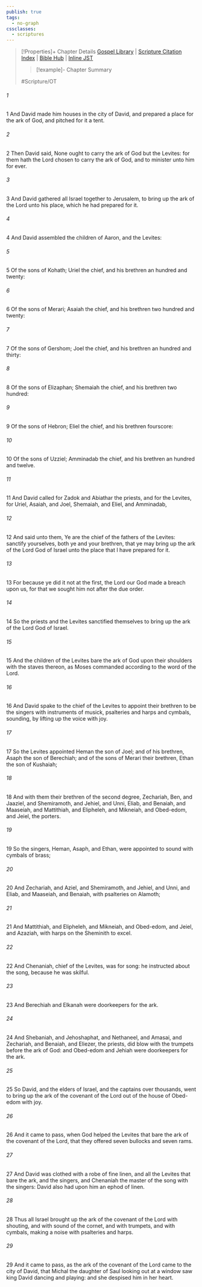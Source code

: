 ```yaml
---
publish: true
tags:
  - no-graph
cssclasses:
  - scriptures
---
```

>[!Properties]+ Chapter Details
>[Gospel Library](https://churchofjesuschrist.org/study/scriptures/ot/1-chr/15?lang=eng)    |    [Scripture Citation Index](https://scriptures.byu.edu/#0710f::c0710f)    |    [Bible Hub](https://biblehub.com/1_chronicles/15.htm)    |    [Inline JST](https://scripturetoolbox.com/html/ic/1Chronicles/15.html)
>>[!example]- Chapter Summary
>> 
> 
>
>#Scripture/OT
###### 1
1 And David made him houses in the city of David, and prepared a place for the ark of God, and pitched for it a tent.
###### 2
2 Then David said, None ought to carry the ark of God but the Levites: for them hath the Lord chosen to carry the ark of God, and to minister unto him for ever.
###### 3
3 And David gathered all Israel together to Jerusalem, to bring up the ark of the Lord unto his place, which he had prepared for it.
###### 4
4 And David assembled the children of Aaron, and the Levites:
###### 5
5 Of the sons of Kohath; Uriel the chief, and his brethren an hundred and twenty:
###### 6
6 Of the sons of Merari; Asaiah the chief, and his brethren two hundred and twenty:
###### 7
7 Of the sons of Gershom; Joel the chief, and his brethren an hundred and thirty:
###### 8
8 Of the sons of Elizaphan; Shemaiah the chief, and his brethren two hundred:
###### 9
9 Of the sons of Hebron; Eliel the chief, and his brethren fourscore:
###### 10
10 Of the sons of Uzziel; Amminadab the chief, and his brethren an hundred and twelve.
###### 11
11 And David called for Zadok and Abiathar the priests, and for the Levites, for Uriel, Asaiah, and Joel, Shemaiah, and Eliel, and Amminadab,
###### 12
12 And said unto them, Ye are the chief of the fathers of the Levites: sanctify yourselves, both ye and your brethren, that ye may bring up the ark of the Lord God of Israel unto the place that I have prepared for it.
###### 13
13 For because ye did it not at the first, the Lord our God made a breach upon us, for that we sought him not after the due order.
###### 14
14 So the priests and the Levites sanctified themselves to bring up the ark of the Lord God of Israel.
###### 15
15 And the children of the Levites bare the ark of God upon their shoulders with the staves thereon, as Moses commanded according to the word of the Lord.
###### 16
16 And David spake to the chief of the Levites to appoint their brethren to be the singers with instruments of musick, psalteries and harps and cymbals, sounding, by lifting up the voice with joy.
###### 17
17 So the Levites appointed Heman the son of Joel; and of his brethren, Asaph the son of Berechiah; and of the sons of Merari their brethren, Ethan the son of Kushaiah;
###### 18
18 And with them their brethren of the second degree, Zechariah, Ben, and Jaaziel, and Shemiramoth, and Jehiel, and Unni, Eliab, and Benaiah, and Maaseiah, and Mattithiah, and Elipheleh, and Mikneiah, and Obed-edom, and Jeiel, the porters.
###### 19
19 So the singers, Heman, Asaph, and Ethan, were appointed to sound with cymbals of brass;
###### 20
20 And Zechariah, and Aziel, and Shemiramoth, and Jehiel, and Unni, and Eliab, and Maaseiah, and Benaiah, with psalteries on Alamoth;
###### 21
21 And Mattithiah, and Elipheleh, and Mikneiah, and Obed-edom, and Jeiel, and Azaziah, with harps on the Sheminith to excel.
###### 22
22 And Chenaniah, chief of the Levites, was for song: he instructed about the song, because he was skilful.
###### 23
23 And Berechiah and Elkanah were doorkeepers for the ark.
###### 24
24 And Shebaniah, and Jehoshaphat, and Nethaneel, and Amasai, and Zechariah, and Benaiah, and Eliezer, the priests, did blow with the trumpets before the ark of God: and Obed-edom and Jehiah were doorkeepers for the ark.
###### 25
25 So David, and the elders of Israel, and the captains over thousands, went to bring up the ark of the covenant of the Lord out of the house of Obed-edom with joy.
###### 26
26 And it came to pass, when God helped the Levites that bare the ark of the covenant of the Lord, that they offered seven bullocks and seven rams.
###### 27
27 And David was clothed with a robe of fine linen, and all the Levites that bare the ark, and the singers, and Chenaniah the master of the song with the singers: David also had upon him an ephod of linen.
###### 28
28 Thus all Israel brought up the ark of the covenant of the Lord with shouting, and with sound of the cornet, and with trumpets, and with cymbals, making a noise with psalteries and harps.
###### 29
29 And it came to pass, as the ark of the covenant of the Lord came to the city of David, that Michal the daughter of Saul looking out at a window saw king David dancing and playing: and she despised him in her heart.
